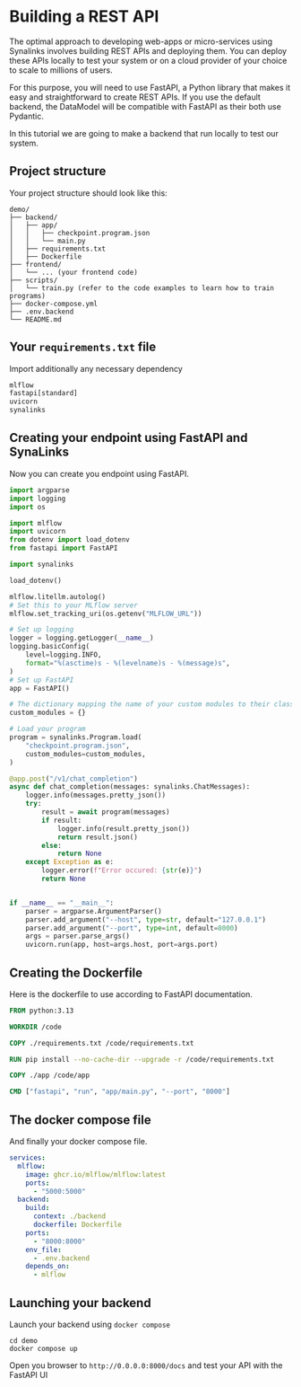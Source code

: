 # Building a REST API

The optimal approach to developing web-apps or micro-services using Synalinks involves building REST APIs and deploying them. You can deploy these APIs locally to test your system or on a cloud provider of your choice to scale to millions of users.

For this purpose, you will need to use FastAPI, a Python library that makes it easy and straightforward to create REST APIs. If you use the default backend, the DataModel will be compatible with FastAPI as their both use Pydantic.

In this tutorial we are going to make a backend that run locally to test our system.

## Project structure

Your project structure should look like this:

```shell
demo/
├── backend/
│   ├── app/
│   │   ├── checkpoint.program.json
│   │   └── main.py
│   ├── requirements.txt
│   ├── Dockerfile
├── frontend/
│   └── ... (your frontend code)
├── scripts/
│   └── train.py (refer to the code examples to learn how to train programs)
├── docker-compose.yml
├── .env.backend
└── README.md
```

## Your `requirements.txt` file

Import additionally any necessary dependency

```txt title="requirements.txt"
mlflow
fastapi[standard]
uvicorn
synalinks
```

## Creating your endpoint using FastAPI and SynaLinks

Now you can create you endpoint using FastAPI.

```python title="main.py"
import argparse
import logging
import os

import mlflow
import uvicorn
from dotenv import load_dotenv
from fastapi import FastAPI

import synalinks

load_dotenv()

mlflow.litellm.autolog()
# Set this to your MLflow server
mlflow.set_tracking_uri(os.getenv("MLFLOW_URL"))

# Set up logging
logger = logging.getLogger(__name__)
logging.basicConfig(
    level=logging.INFO,
    format="%(asctime)s - %(levelname)s - %(message)s",
)
# Set up FastAPI
app = FastAPI()

# The dictionary mapping the name of your custom modules to their class
custom_modules = {}

# Load your program
program = synalinks.Program.load(
    "checkpoint.program.json",
    custom_modules=custom_modules,
)

@app.post("/v1/chat_completion")
async def chat_completion(messages: synalinks.ChatMessages):
    logger.info(messages.pretty_json())
    try:
        result = await program(messages)
        if result:
            logger.info(result.pretty_json())
            return result.json()
        else:
            return None
    except Exception as e:
        logger.error(f"Error occured: {str(e)}")
        return None


if __name__ == "__main__":
    parser = argparse.ArgumentParser()
    parser.add_argument("--host", type=str, default="127.0.0.1")
    parser.add_argument("--port", type=int, default=8000)
    args = parser.parse_args()
    uvicorn.run(app, host=args.host, port=args.port)
```

## Creating the Dockerfile

Here is the dockerfile to use according to FastAPI documentation.

```Dockerfile title="Dockerfile"
FROM python:3.13

WORKDIR /code

COPY ./requirements.txt /code/requirements.txt

RUN pip install --no-cache-dir --upgrade -r /code/requirements.txt

COPY ./app /code/app

CMD ["fastapi", "run", "app/main.py", "--port", "8000"]
```

## The docker compose file

And finally your docker compose file.

```yml title="docker-compose.yml"
services:
  mlflow:
    image: ghcr.io/mlflow/mlflow:latest
    ports:
      - "5000:5000"
  backend:
    build:
      context: ./backend
      dockerfile: Dockerfile
    ports:
      - "8000:8000"
    env_file:
      - .env.backend
    depends_on:
      - mlflow
```

## Launching your backend

Launch your backend using `docker compose`

```shell
cd demo
docker compose up
```

Open you browser to `http://0.0.0.0:8000/docs` and test your API with the FastAPI UI